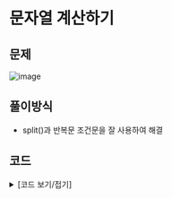 # 문자열 계산하기

## 문제

![image](https://github.com/Employment-Study/Algorithm_Study/assets/44068819/7cfbfb19-65fc-4627-9cf2-cb4cf3713cae)

## 풀이방식

- split()과 반복문 조건문을 잘 사용하여 해결

## 코드

<details>
<summary>
[코드 보기/접기]
</summary>

```java
class Solution {
    public int solution(String my_string) {
        int answer = 0;
        String[] elements = my_string.split(" ");
        answer += Integer.parseInt(elements[0]);	// 연산자가 없는 첫 숫자 가지기

        for(int i = 1 ; i < elements.length ; i++){
            if(i%2!=0) {
            	if(elements[i].equals("+")) {
            		answer += Integer.parseInt(elements[i+1]);
            	}else {
            		answer -= Integer.parseInt(elements[i+1]);
            	}
            }
        }
        System.out.println("answer : " + answer);
        return answer;
    }
}

```

</details>
